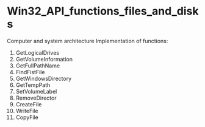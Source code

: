 # Win32_API_functions_files_and_disks
 Computer and system architecture Implementation of functions:
 1. GetLogicalDrives
 2. GetVolumeInformation
 3. GetFullPathName
 4. FindFistFile
 5. GetWindowsDirectory
 6. GetTempPath
 7. SetVolumeLabel
 8. RemoveDirector
 9. CreateFile
 10. WriteFile
 11. CopyFile
